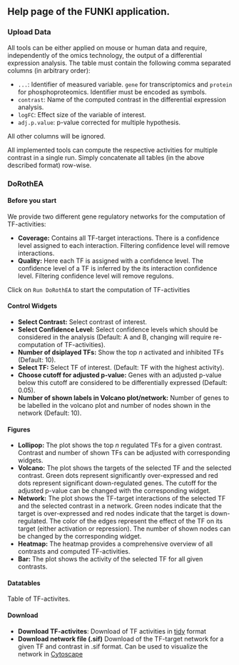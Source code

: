 ## Help page of the FUNKI application.
### Upload Data
All tools can be either applied on mouse or human data and require, independently of the omics technology, the output of a differential expression analysis. The table must contain the following comma separated columns (in arbitrary order): 
 
* `...`: Identifier of measured variable. `gene` for transcriptomics and `protein` for phosphoproteomics. Identifier must be encoded as symbols.
* `contrast`: Name of the computed contrast in the differential expression analysis.
* `logFC`: Effect size of the variable of interest.
* `adj.p.value`: p-value corrected for multiple hypothesis.

All other columns will be ignored.

All implemented tools can compute the respective activities for multiple contrast in a single run. Simply concatenate all tables (in the above described format) row-wise.

### DoRothEA
#### Before you start
We provide two different gene regulatory networks for the computation of TF-activities:

* **Coverage:** Contains all TF-target interactions. There is a confidence level assigned to each interaction. Filtering confidence level will remove interactions.
* **Quality:** Here each TF is assigned with a confidence level. The confidence level of a TF is inferred by the its interaction confidence level. Filtering confidence level will remove regulons.

Click on `Run DoRothEA` to start the computation of TF-activities

#### Control Widgets

* **Select Contrast:** Select contrast of interest.
* **Select Confidence Level:** Select confidence levels which should be considered in the analysis (Default: A and B, changing will require re-computation of TF-activities). 
* **Number of dsiplayed TFs:** Show the top *n* activated and inhibited TFs (Default: 10).
* **Select TF:** Select TF of interest. (Default: TF with the highest activity).
* **Choose cutoff for adjusted p-value:** Genes with an adjusted p-value below this cutoff are considered to be differentially expressed (Default: 0.05).
* **Number of shown labels in Volcano plot/network:** Number of genes to be labelled in the volcano plot and number of nodes shown in the network (Default: 10).

#### Figures
* **Lollipop:** The plot shows the top *n* regulated TFs for a given contrast. Contrast and number of shown TFs can be adjusted with corresponding widgets.
* **Volcano:** The plot shows the targets of the selected TF and the selected contrast. Green dots represent significantly over-expressed and red dots represent significant down-regulated genes. The cutoff for the adjusted p-value can be changed with the corresponding widget.
* **Network:** The plot shows the TF-target interactions of the selected TF and the selected contrast in a network. Green nodes indicate that the target is over-expressed and red nodes indicate that the target is down-regulated. The color of the edges represent the effect of the TF on its target (either activation or repression). The number of shown nodes can be changed by the corresponding widget.
* **Heatmap:** The heatmap provides a comprehensive overview of all contrasts and computed TF-activities.
* **Bar:** The plot shows the activity of the selected TF for all given contrasts.

#### Datatables
Table of TF-activites.

#### Download
* **Download TF-activites**: Download of TF activities in [tidy](https://r4ds.had.co.nz/tidy-data.html) format
* **Download network file (.sif)** Download of the TF-target network for a given TF and contrast in .sif format. Can be used to visualize the network in [Cytoscape](https://cytoscape.org)
